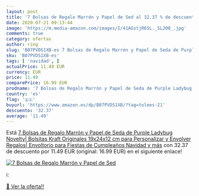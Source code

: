 ```yaml
---
layout: post
title: '7 Bolsas de Regalo Marrón y Papel de Sed al 32.37 % de descuento'
date: 2020-07-21 09:13:44
image: 'https://m.media-amazon.com/images/I/41AGstjR6SL._SL200_.jpg'
comments: true
category: ofertas
author: ring
slug: 'B07PVDS1XB-es 7 Bolsas de Regalo Marrón y Papel de Seda de Purple...'
sku: 'B07PVDS1XB-es'
tags: [ 'navidad', ]
actualPrice: 11.49 EUR
currency: EUR
price: 11.49
comparePrice: 16.99 EUR
prodname: '7 Bolsas de Regalo Marrón y Papel de Seda de Purple Ladybug Novelty| Bolsitas Kraft Originales 19x24x12 cm para Personalizar y Envolver Regalos| Envoltorio para Fiestas de Cumpleaños  Navidad y más'
country: 'es'
flag: '🇪🇸'
buyurl: 'https://www.amazon.es/dp/B07PVDS1XB/?tag=tolees-21'
descuento: '32.37'
average: '11.49'
---
```


Está [7 Bolsas de Regalo Marrón y Papel de Seda de Purple Ladybug Novelty| Bolsitas Kraft Originales 19x24x12 cm para Personalizar y Envolver Regalos| Envoltorio para Fiestas de Cumpleaños  Navidad y más](https://www.amazon.es/dp/B07PVDS1XB/?tag=tolees-21) con 32.37 de descuento por 11.49 EUR (original: 16.99 EUR) en el siguiente enlace!

[![7 Bolsas de Regalo Marrón y Papel de Sed](https://m.media-amazon.com/images/I/41AGstjR6SL._SL200_.jpg)](https://www.amazon.es/dp/B07PVDS1XB/?tag=tolees-21)

ℹ️:


[🛒 Ver la oferta!!](https://www.amazon.es/dp/B07PVDS1XB/?tag=tolees-21)
